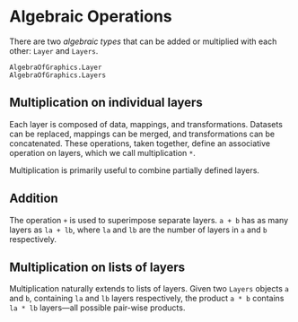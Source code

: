 # Algebraic Operations

There are two _algebraic types_ that can be added or multiplied with each other:
`Layer` and `Layers`.

```@docs
AlgebraOfGraphics.Layer
AlgebraOfGraphics.Layers
```

## Multiplication on individual layers

Each layer is composed of data, mappings, and transformations.
Datasets can be replaced, mappings can be merged, and transformations can be
concatenated. These operations, taken together, define an associative operation
on layers, which we call multiplication `*`.

Multiplication is primarily useful to combine partially defined layers.

## Addition

The operation `+` is used to superimpose separate layers. `a + b` has as many
layers as `la + lb`, where `la` and `lb` are the number of layers in `a` and `b`
respectively.

## Multiplication on lists of layers

Multiplication naturally extends to lists of layers. Given two `Layers` objects
`a` and `b`, containing `la` and `lb` layers respectively, the product `a * b`
contains `la * lb` layers—all possible pair-wise products.
